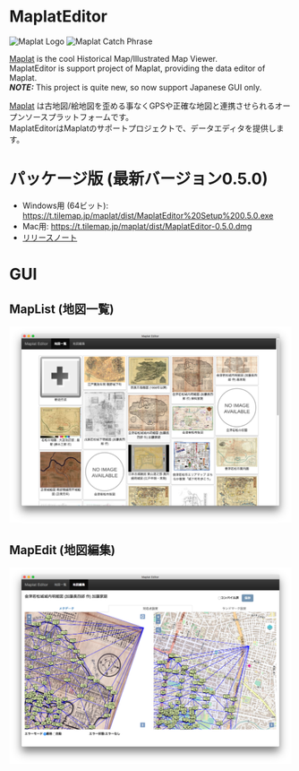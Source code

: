 # MaplatEditor
![Maplat Logo](https://code4history.github.io/Maplat/page_imgs/maplat.png)
![Maplat Catch Phrase](https://code4history.github.io/Maplat/page_imgs/bijective.png)

[Maplat](https://github.com/code4history/Maplat/wiki) is the cool Historical Map/Illustrated Map Viewer.  
MaplatEditor is support project of Maplat, providing the data editor of Maplat.  
***NOTE:*** This project is quite new, so now support Japanese GUI only.

[Maplat](https://github.com/code4history/Maplat/wiki) は古地図/絵地図を歪める事なくGPSや正確な地図と連携させられるオープンソースプラットフォームです。  
MaplatEditorはMaplatのサポートプロジェクトで、データエディタを提供します。

# パッケージ版 (最新バージョン0.5.0)
* Windows用 (64ビット): https://t.tilemap.jp/maplat/dist/MaplatEditor%20Setup%200.5.0.exe
* Mac用: https://t.tilemap.jp/maplat/dist/MaplatEditor-0.5.0.dmg
* [リリースノート](https://github.com/code4history/MaplatEditor/releases/tag/v0.5.0)

# GUI 
## MapList (地図一覧)

![MapList](https://raw.githubusercontent.com/code4history/MaplatEditor/master/maplist.png)

## MapEdit (地図編集)

![MapEdit](https://raw.githubusercontent.com/code4history/MaplatEditor/master/mapedit.png)
